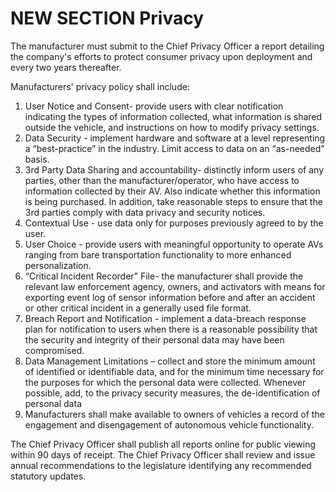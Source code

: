 
# NEW SECTION Privacy

The manufacturer must submit to the Chief Privacy Officer a report detailing the company's efforts to protect consumer privacy upon deployment and every two years thereafter.  

Manufacturers' privacy policy shall include:

1. User Notice and Consent- provide users with clear notification indicating the types of information collected, what information is shared outside the vehicle, and instructions on how to modify privacy settings.
2. Data Security - implement hardware and software at a level representing a “best-practice” in the industry. Limit access to data on an “as-needed” basis.
3. 3rd Party Data Sharing and accountability- distinctly inform users of any parties, other than the manufacturer/operator, who have access to information collected by their AV. Also indicate whether this information is being purchased. In addition, take reasonable steps to ensure that the 3rd parties comply with data privacy and security notices.
4.  Contextual Use - use data only for purposes previously agreed to by the user.
5.  User Choice - provide users with meaningful opportunity to operate AVs ranging from bare transportation functionality to more enhanced personalization.
6.  “Critical Incident Recorder” File- the manufacturer shall provide the relevant law enforcement agency, owners, and activators with means for exporting event log of sensor information before and after an accident or other critical incident in a generally used file format.
7.  Breach Report and Notification - implement a data-breach response plan for notification to users when there is a reasonable possibility that the security and integrity of their personal data may have been compromised.
8.  Data Management Limitations – collect and store the minimum amount of identified or identifiable data, and for the minimum time necessary for the purposes for which the personal data were collected. Whenever possible, add, to the privacy security measures, the de-identification of personal data 
9. Manufacturers shall make available to owners of vehicles a record of the engagement and disengagement of autonomous vehicle functionality.

The Chief Privacy Officer shall publish all reports online for public viewing within 90 days of receipt. The Chief Privacy Officer shall review and issue annual recommendations to the legislature identifying any recommended statutory updates. 
